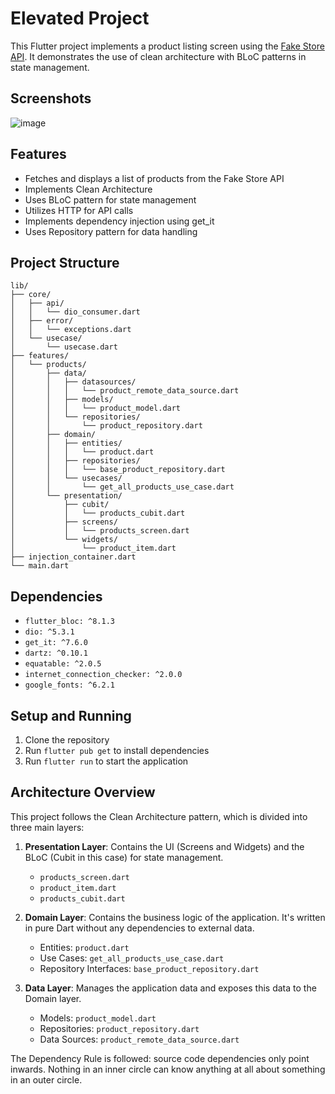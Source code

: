 # Elevated Project

This Flutter project implements a product listing screen using the [Fake Store API](https://fakestoreapi.com/products). It demonstrates the use of clean architecture with BLoC patterns in state management.

## Screenshots



![image](https://github.com/user-attachments/assets/27e9af28-4d49-4dc5-adea-47bac4f9e838)


## Features

- Fetches and displays a list of products from the Fake Store API
- Implements Clean Architecture
- Uses BLoC pattern for state management
- Utilizes HTTP for API calls
- Implements dependency injection using get_it
- Uses Repository pattern for data handling

## Project Structure

```
lib/
├── core/
│   ├── api/
│   │   └── dio_consumer.dart
│   ├── error/
│   │   └── exceptions.dart
│   └── usecase/
│       └── usecase.dart
├── features/
│   └── products/
│       ├── data/
│       │   ├── datasources/
│       │   │   └── product_remote_data_source.dart
│       │   ├── models/
│       │   │   └── product_model.dart
│       │   └── repositories/
│       │       └── product_repository.dart
│       ├── domain/
│       │   ├── entities/
│       │   │   └── product.dart
│       │   ├── repositories/
│       │   │   └── base_product_repository.dart
│       │   └── usecases/
│       │       └── get_all_products_use_case.dart
│       └── presentation/
│           ├── cubit/
│           │   └── products_cubit.dart
│           ├── screens/
│           │   └── products_screen.dart
│           └── widgets/
│               └── product_item.dart
├── injection_container.dart
└── main.dart
```

## Dependencies

- `flutter_bloc: ^8.1.3`
- `dio: ^5.3.1`
- `get_it: ^7.6.0`
- `dartz: ^0.10.1`
- `equatable: ^2.0.5`
- `internet_connection_checker: ^2.0.0`
- `google_fonts: ^6.2.1`

## Setup and Running

1. Clone the repository
2. Run `flutter pub get` to install dependencies
3. Run `flutter run` to start the application

## Architecture Overview

This project follows the Clean Architecture pattern, which is divided into three main layers:

1. **Presentation Layer**: Contains the UI (Screens and Widgets) and the BLoC (Cubit in this case) for state management.
   - `products_screen.dart`
   - `product_item.dart`
   - `products_cubit.dart`

2. **Domain Layer**: Contains the business logic of the application. It's written in pure Dart without any dependencies to external data.
   - Entities: `product.dart`
   - Use Cases: `get_all_products_use_case.dart`
   - Repository Interfaces: `base_product_repository.dart`

3. **Data Layer**: Manages the application data and exposes this data to the Domain layer.
   - Models: `product_model.dart`
   - Repositories: `product_repository.dart`
   - Data Sources: `product_remote_data_source.dart`

The Dependency Rule is followed: source code dependencies only point inwards. Nothing in an inner circle can know anything at all about something in an outer circle.
